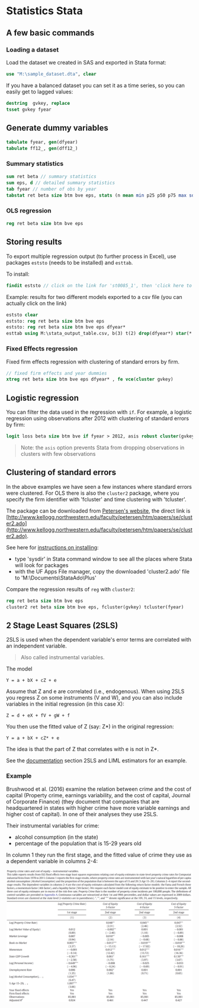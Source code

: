 # Statistics Stata


## A few basic commands

### Loading a dataset

Load the dataset we created in SAS and exported in Stata format:

```Stata
use "M:\sample_dataset.dta", clear
```

If you have a balanced dataset you can set it as a time series, so you can easily get to lagged values:

```Stata
destring  gvkey, replace
tsset gvkey fyear
```

## Generate dummy variables

```Stata
tabulate fyear, gen(dfyear)
tabulate ff12_, gen(dff12_)
```

### Summary statistics

```Stata
sum ret beta // summary statistics
sum eps, d // detailed summary statistics
tab fyear // number of obs by year
tabstat ret beta size btm bve eps, stats (n mean min p25 p50 p75 max sd) col(stat) 
```


### OLS regression
```Stata
reg ret beta size btm bve eps
```


## Storing results

To export multiple regression output (to further process in Excel), use packages `eststo` (needs to be installed) and `esttab`.

To install:
```Stata
findit eststo // click on the link for 'st0085_1', then 'click here to install'
```

Example: results for two different models exported to a csv file (you can actually click on the link)

```Stata
eststo clear
eststo: reg ret beta size btm bve eps 
eststo: reg ret beta size btm bve eps dfyear*
esttab using M:\stata_output_table.csv, b(3) t(2) drop(dfyear*) star(* 0.10 ** 0.05 *** 0.01) r2
```


### Fixed Effects regression

Fixed firm effects regression with clustering of standard errors by firm. 

```Stata
// fixed firm effects and year dummies
xtreg ret beta size btm bve eps dfyear* , fe vce(cluster gvkey)
```


## Logistic regression

You can filter the data used in the regression with `if`. For example, a logistic regression using observations after 2012 with clustering of standard errors by firm:

```Stata
logit loss beta size btm bve if fyear > 2012, asis robust cluster(gvkey)
```

> Note: the `asis` option prevents Stata from dropping observations in clusters with few observations

## Clustering of standard errors

In the above examples we have seen a few instances where standard errors were clustered. For OLS there is also the `cluster2` package, where you specify the firm identifier with 'fcluster' and time clustering with 'tcluster'.

The package can be downloaded from [Petersen's website](http://www.kellogg.northwestern.edu/faculty/petersen/htm/papers/se/se_programming.htm), the direct link is [http://www.kellogg.northwestern.edu/faculty/petersen/htm/papers/se/cluster2.ado](http://www.kellogg.northwestern.edu/faculty/petersen/htm/papers/se/cluster2.ado). 

See here for [instructions on installing](http://www.stata.com/manuals13/u17.pdf):

- type 'sysdir' in Stata command window to see all the places where Stata will look for packages
- with the UF Apps File manager, copy the downloaded 'cluster2.ado' file to 'M:\Documents\StataAdo\Plus'

Compare the regression results of `reg` with `cluster2`:

```Stata
reg ret beta size btm bve eps
cluster2 ret beta size btm bve eps, fcluster(gvkey) tcluster(fyear)
```


## 2 Stage Least Squares (2SLS)

2SLS is used when the dependent variable's error terms are correlated with an independent variable.

> Also called instrumental variables.

The model
```
Y = a + bX + cZ + e
```

Assume that Z and e are correlated (i.e., endogenous). When using 2SLS you regress Z on some instruments (V and W), and you can also include variables in the initial regression (in this case X):

```
Z = d + eX + fV + gW + f
```

You then use the fitted value of Z (say: Z*) in the original regression:
```
Y = a + bX + cZ* + e
```

The idea is that the part of Z that correlates with e is not in Z*.

See the [documentation](http://www.stata.com/manuals13/rivregress.pdf) section 2SLS and LIML estimators for an example.

### Example

Brushwood et al. (2016) examine the relation between crime and the cost of capital (Property crime, earnings variability, and the cost of capital, Journal of Corporate Finance) (they document that companies that are headquartered in states with higher crime have more variable earnings and higher cost of capital). In one of their analyses they use 2SLS.

Their instrumental variables for crime:
- alcohol consumption (in the state)
- percentage of the population that is 15-29 years old

In column 1 they run the first stage, and the fitted value of crime they use as a dependent variable in columns 2-4: 

![Brushwood](images/Brushwood.png)

